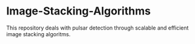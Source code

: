 # Image-Stacking-Algorithms
This repository deals with pulsar detection through scalable and efficient image stacking algoritms.
